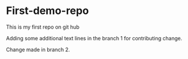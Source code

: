 # First-demo-repo
This is my first repo on git hub

Adding some additional text lines in the branch 1 for contributing change. 

Change made in branch 2.
